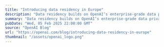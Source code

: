```yaml
---
title: "Introducing data residency in Europe"
description: "Data residency builds on OpenAI’s enterprise-grade data privacy, security, and compliance programs supporting customers worldwide."
summary: "Data residency builds on OpenAI’s enterprise-grade data privacy, security, and compliance programs supporting customers worldwide."
pubDate: "Wed, 05 Feb 2025 22:00:00 GMT"
source: "OpenAI Blog"
url: "https://openai.com/blog/introducing-data-residency-in-europe"
thumbnail: "/assets/openai_logo.png"
---
```


